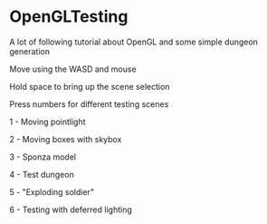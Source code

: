 # OpenGLTesting

A lot of following tutorial about OpenGL and some simple dungeon generation

Move using the WASD and mouse


Hold space to bring up the scene selection


Press numbers for different testing scenes

1 - Moving pointlight

2 - Moving boxes with skybox

3 - Sponza model

4 - Test dungeon

5 - "Exploding soldier"

6 - Testing with deferred lighting
